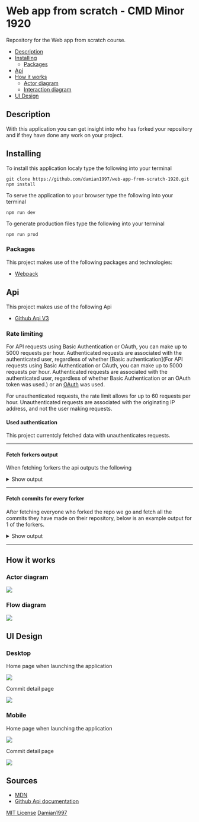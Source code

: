 # Web app from scratch - CMD Minor 1920
Repository for the Web app from scratch course.

* [Description](#description)
* [Installing](#installing)
	* [Packages](#packages)
* [Api](#api)
* [How it works](#how-it-works)
	* [Actor diagram](#actor-diagram)
	* [Interaction diagram](#interaction-diagram)
* [UI Design](#ui-design)

## Description
With this application you can get insight into who has forked your repository and if they have done any work on your project.

## Installing

To install this application localy type the following into your terminal
```
git clone https://github.com/damian1997/web-app-from-scratch-1920.git
npm install
```

To serve the application to your browser type the following into your terminal
```
npm run dev
```

To generate production files type the following into your terminal
```
npm run prod
```

### Packages
This project makes use of the following packages and technologies:
* [Webpack](https://webpack.js.org/)

## Api
This project makes use of the following Api
* [Github Api V3](https://developer.github.com/v3/)

### Rate limiting
For API requests using Basic Authentication or OAuth, you can make up to 5000 requests per hour. Authenticated requests are associated with the authenticated user, regardless of whether [Basic authentication](For API requests using Basic Authentication or OAuth, you can make up to 5000 requests per hour. Authenticated requests are associated with the authenticated user, regardless of whether Basic Authentication or an OAuth token was used.) or an [OAuth](https://developer.github.com/v3/#oauth2-token-sent-in-a-header) was used.

For unauthenticated requests, the rate limit allows for up to 60 requests per hour. Unauthenticated requests are associated with the originating IP address, and not the user making requests.

#### Used authentication
This project currentcly fetched data with unauthenticates requests.

***

#### Fetch forkers output
When fetching forkers the api outputs the following

<details>
 <summary>Show output</summary>

 ```json

 [
    {
        "gitusername": "meessour",
        "repository": "web-app-from-scratch-1920"
    },
    {
        "gitusername": "DanielvandeVelde",
        "repository": "web-app-from-scratch-1920"
    },
    {
        "gitusername": "Jaouad90",
        "repository": "GarbageScraper"
    },
    {
        "gitusername": "TimTerwijn",
        "repository": "web-app-from-scratch-1920"
    },
    {
        "gitusername": "LarsBreuren",
        "repository": "web-app-from-scratch-1920"
    },
    {
        "gitusername": "heralt",
        "repository": "web-app-from-scratch-1920"
    },
    {
        "gitusername": "lennartdeknikker",
        "repository": "web-app-from-scratch-1920"
    },
    {
        "gitusername": "thijsbordewijk",
        "repository": "web-app-from-scratch-1920"
    },
    {
        "gitusername": "Mokerstier",
        "repository": "web-app-from-scratch-1920"
    },
    {
        "gitusername": "randy554",
        "repository": "web-app-from-scratch-1920"
    },
    {
        "gitusername": "Zeijls",
        "repository": "web-app-from-scratch-1920"
    },
    {
        "gitusername": "TomasS666",
        "repository": "web-app-from-scratch-1920"
    },
    {
        "gitusername": "MohamadAlGhorani",
        "repository": "web-app-from-scratch-1920"
    },
    {
        "gitusername": "mordock",
        "repository": "web-app-from-scratch-1920"
    },
    {
        "gitusername": "ReiniervanLimpt",
        "repository": "web-app-from-scratch-1920"
    },
    {
        "gitusername": "Coenmathijssen",
        "repository": "web-app-from-scratch-1920"
    },
    {
        "gitusername": "charder001",
        "repository": "web-app-from-scratch-1920"
    },
    {
        "gitusername": "jenniferslagt",
        "repository": "web-app-from-scratch-1920"
    },
    {
        "gitusername": "Ramon96",
        "repository": "web-app-from-scratch-1920"
    },
    {
        "gitusername": "iSirThijs",
        "repository": "web-app-from-scratch-1920"
    },
    {
        "gitusername": "marissaverdonck",
        "repository": "web-app-from-scratch-1920"
    },
    {
        "gitusername": "martendebruijn",
        "repository": "web-app-from-scratch-1920"
    },
    {
        "gitusername": "CountNick",
        "repository": "web-app-from-scratch-1920"
    },
    {
        "gitusername": "Stanargy",
        "repository": "web-app-from-scratch-1920"
    },
    {
        "gitusername": "qiubee",
        "repository": "web-app-from-scratch-1920"
    },
    {
        "gitusername": "robert-hoekstra",
        "repository": "web-app-from-scratch-1920"
    },
    {
        "gitusername": "Aidan98",
        "repository": "web-app-from-scratch-1920"
    },
    {
        "gitusername": "tnanhekhan",
        "repository": "web-app-from-scratch-1920"
    },
    {
        "gitusername": "gijslaarman",
        "repository": "web-app-from-scratch-1920"
    },
    {
        "gitusername": "MonikaaS",
        "repository": "web-app-from-scratch-1920"
    }
]

 ```
</details>

***

#### Fetch commits for every forker
After fetching everyone who forked the repo we go and fetch all the commits they have made on their repository, below is an example output for 1 of the forkers.

<details>
 <summary>Show output</summary>

 ```json

 {
    "gitusername": "meessour",
    "repository": "web-app-from-scratch-1920",
    "commits": [
        {
            "sha": "73cac56178a0549a5a2d4f29f001f99a13ffb577",
            "node_id": "MDY6Q29tbWl0MjM4MDMxNDU1OjczY2FjNTYxNzhhMDU0OWE1YTJkNGYyOWYwMDFmOTlhMTNmZmI1Nzc=",
            "commit": {
                "author": {
                    "name": "msourHvA",
                    "email": "meessour@gmail.com",
                    "date": "2020-02-11T19:29:58Z"
                },
                "committer": {
                    "name": "msourHvA",
                    "email": "meessour@gmail.com",
                    "date": "2020-02-11T19:29:58Z"
                },
                "message": "Added routing. Added show songs of artist on click. Fixed visuals",
                "tree": {
                    "sha": "77e8eec5096cca51029ad7bcf44d96e4d1f7f5ae",
                    "url": "https://api.github.com/repos/meessour/web-app-from-scratch-1920/git/trees/77e8eec5096cca51029ad7bcf44d96e4d1f7f5ae"
                },
                "url": "https://api.github.com/repos/meessour/web-app-from-scratch-1920/git/commits/73cac56178a0549a5a2d4f29f001f99a13ffb577",
                "comment_count": 0,
                "verification": {
                    "verified": false,
                    "reason": "unsigned",
                    "signature": null,
                    "payload": null
                }
            },
            "url": "https://api.github.com/repos/meessour/web-app-from-scratch-1920/commits/73cac56178a0549a5a2d4f29f001f99a13ffb577",
            "html_url": "https://github.com/meessour/web-app-from-scratch-1920/commit/73cac56178a0549a5a2d4f29f001f99a13ffb577",
            "comments_url": "https://api.github.com/repos/meessour/web-app-from-scratch-1920/commits/73cac56178a0549a5a2d4f29f001f99a13ffb577/comments",
            "author": {
                "login": "meessour",
                "id": 32935392,
                "node_id": "MDQ6VXNlcjMyOTM1Mzky",
                "avatar_url": "https://avatars3.githubusercontent.com/u/32935392?v=4",
                "gravatar_id": "",
                "url": "https://api.github.com/users/meessour",
                "html_url": "https://github.com/meessour",
                "followers_url": "https://api.github.com/users/meessour/followers",
                "following_url": "https://api.github.com/users/meessour/following{/other_user}",
                "gists_url": "https://api.github.com/users/meessour/gists{/gist_id}",
                "starred_url": "https://api.github.com/users/meessour/starred{/owner}{/repo}",
                "subscriptions_url": "https://api.github.com/users/meessour/subscriptions",
                "organizations_url": "https://api.github.com/users/meessour/orgs",
                "repos_url": "https://api.github.com/users/meessour/repos",
                "events_url": "https://api.github.com/users/meessour/events{/privacy}",
                "received_events_url": "https://api.github.com/users/meessour/received_events",
                "type": "User",
                "site_admin": false
            },
            "committer": {
                "login": "meessour",
                "id": 32935392,
                "node_id": "MDQ6VXNlcjMyOTM1Mzky",
                "avatar_url": "https://avatars3.githubusercontent.com/u/32935392?v=4",
                "gravatar_id": "",
                "url": "https://api.github.com/users/meessour",
                "html_url": "https://github.com/meessour",
                "followers_url": "https://api.github.com/users/meessour/followers",
                "following_url": "https://api.github.com/users/meessour/following{/other_user}",
                "gists_url": "https://api.github.com/users/meessour/gists{/gist_id}",
                "starred_url": "https://api.github.com/users/meessour/starred{/owner}{/repo}",
                "subscriptions_url": "https://api.github.com/users/meessour/subscriptions",
                "organizations_url": "https://api.github.com/users/meessour/orgs",
                "repos_url": "https://api.github.com/users/meessour/repos",
                "events_url": "https://api.github.com/users/meessour/events{/privacy}",
                "received_events_url": "https://api.github.com/users/meessour/received_events",
                "type": "User",
                "site_admin": false
            },
            "parents": [
                {
                    "sha": "a90db6d862f4d58b444e251aa00671d364d716ba",
                    "url": "https://api.github.com/repos/meessour/web-app-from-scratch-1920/commits/a90db6d862f4d58b444e251aa00671d364d716ba",
                    "html_url": "https://github.com/meessour/web-app-from-scratch-1920/commit/a90db6d862f4d58b444e251aa00671d364d716ba"
                }
            ]
		},
    ]
}

 ```

 </details>

 ***

## How it works
### Actor diagram
<img src="./src/images/github/actordiagram-wafs.jpg">

### Flow diagram
<img src="./src/images/github/flowdiagram-wafs.jpg">

## UI Design

### Desktop

Home page when launching the application

<img src="./src/images/github/desktopdesign-overview.png">

Commit detail page

<img src="./src/images/github/desktopdesign-detail.png">

### Mobile

Home page when launching the application

<img src="./src/images/github/mobiledesign-wafs.png">

Commit detail page

<img src="./src/images/github/mobiledesign-detailpage.png">

## Sources
* [MDN](https://developer.mozilla.org/nl/)
* [Github Api documentation](https://developer.github.com/v3/)

[MIT License](https://github.com/damian1997/web-app-from-scratch-1920/blob/master/LICENSE) [Damian1997](https://github.com/damian1997)
